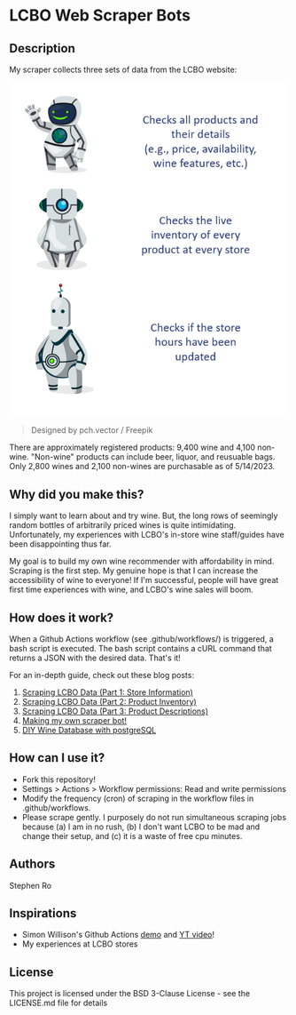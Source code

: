 # LCBO Web Scraper Bots

## Description

My scraper collects three sets of data from the LCBO website:

![](img/robots.png)
>Designed by pch.vector / Freepik

There are approximately registered products: 9,400 wine and 4,100 non-wine. "Non-wine" products can include beer, liquor, and reusuable bags. Only 2,800 wines and 2,100 non-wines are purchasable as of 5/14/2023. 

## Why did you make this?

I simply want to learn about and try wine. But, the long rows of seemingly random bottles of arbitrarily priced wines is quite intimidating. Unfortunately, my experiences with LCBO's in-store wine staff/guides have been disappointing thus far. 

My goal is to build my own wine recommender with affordability in mind. Scraping is the first step. My genuine hope is that I can increase the accessibility of wine to everyone! If I'm successful, people will have great first time experiences with wine, and LCBO's wine sales will boom. 

## How does it work?

When a Github Actions workflow (see .github/workflows/) is triggered, a bash script is executed. The bash script contains a cURL command that returns a JSON with the desired data. That's it! 

For an in-depth guide, check out these blog posts:

1. [Scraping LCBO Data (Part 1: Store Information)](https://royourboat.github.io/posts/2023-06-01-lcbo-scraper/)
2. [Scraping LCBO Data (Part 2: Product Inventory)](https://royourboat.github.io/posts/2023-06-10-lcbo-scraper/)
3. [Scraping LCBO Data (Part 3: Product Descriptions)](https://royourboat.github.io/posts/2023-06-17-lcbo-scraper/)
4. [Making my own scraper bot!](https://royourboat.github.io/posts/2023-06-22-lcbo-github-actions-bot/)
5. [DIY Wine Database with postgreSQL](https://royourboat.github.io/posts/2023-07-01-lcbo-psql/)

## How can I use it?

* Fork this repository! 
* Settings > Actions > Workflow permissions: Read and write permissions
* Modify the frequency (cron) of scraping in the workflow files in .github/workflows. 
* Please scrape gently. I purposely do not run simultaneous scraping jobs because (a) I am in no rush, (b) I don't want LCBO to be mad and change their setup, and (c) it is a waste of free cpu minutes. 

## Authors

Stephen Ro

## Inspirations

* Simon Willison's Github Actions [demo](https://github.com/simonw/ca-fires-history) and [YT video](https://www.youtube.com/watch?v=2CjA-03yK8I)!
* My experiences at LCBO stores


## License

This project is licensed under the BSD 3-Clause License - see the LICENSE.md file for details
